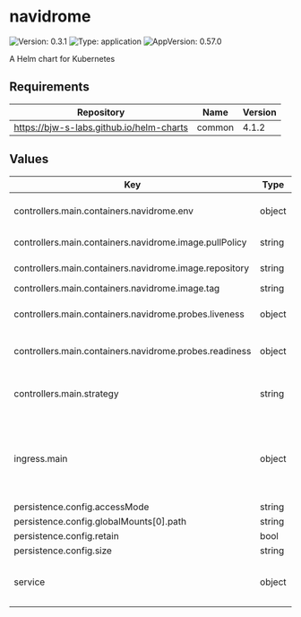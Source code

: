 # navidrome

![Version: 0.3.1](https://img.shields.io/badge/Version-0.3.1-informational?style=flat-square) ![Type: application](https://img.shields.io/badge/Type-application-informational?style=flat-square) ![AppVersion: 0.57.0](https://img.shields.io/badge/AppVersion-0.57.0-informational?style=flat-square)

A Helm chart for Kubernetes

## Requirements

| Repository | Name | Version |
|------------|------|---------|
| https://bjw-s-labs.github.io/helm-charts | common | 4.1.2 |

## Values

| Key | Type | Default | Description |
|-----|------|---------|-------------|
| controllers.main.containers.navidrome.env | object | See [values.yaml](./values.yaml) | environment variables. [[ref]](https://www.navidrome.org/docs/usage/configuration-options/#environment-variables) |
| controllers.main.containers.navidrome.image.pullPolicy | string | `"IfNotPresent"` | image pull policy |
| controllers.main.containers.navidrome.image.repository | string | `"deluan/navidrome"` | image repository |
| controllers.main.containers.navidrome.image.tag | string | `"0.57.0"` | image tag |
| controllers.main.containers.navidrome.probes.liveness | object | `{"path":"/ping","type":"HTTP"}` | Configures liveness probe |
| controllers.main.containers.navidrome.probes.readiness | object | `{"path":"/ping","type":"HTTP"}` | Configures readiness probe |
| controllers.main.strategy | string | `"RollingUpdate"` | Set the controller upgrade strategy |
| ingress.main | object | See [values.yaml](./values.yaml) | Enable and configure ingress settings for the chart under this key. |
| persistence.config.accessMode | string | `"ReadWriteOnce"` |  |
| persistence.config.globalMounts[0].path | string | `"/config"` |  |
| persistence.config.retain | bool | `true` |  |
| persistence.config.size | string | `"800Mi"` |  |
| service | object | See [values.yaml](./values.yaml) | Configures service settings for the chart. |

